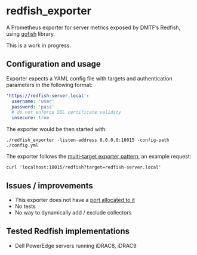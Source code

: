 # redfish_exporter
A Prometheus exporter for server metrics exposed by DMTF’s Redfish, using [gofish](https://github.com/stmcginnis/gofish) library.

This is a work in progress.

## Configuration and usage

Exporter expects a YAML config file with targets and authentication parameters in the following format:

```yaml
'https://redfish-server.local':
  username: 'user'
  password: 'pass'
  # do not enforce SSL certificate validity
  insecure: true
```

The exporter would be then started with:

```shell
./redfish_exporter -listen-address 0.0.0.0:10015 -config-path ./config.yml
```

The exporter follows the [multi-target exporter pattern](https://prometheus.io/docs/guides/multi-target-exporter), an example request:

```shell
curl 'localhost:10015/redfish?target=redfish-server.local'
```

## Issues / improvements

- This exporter does not have a [port allocated to it](https://github.com/prometheus/prometheus/wiki/Default-port-allocations)
- No tests
- No way to dynamically add / exclude collectors

## Tested Redfish implementations

- Dell PowerEdge servers running iDRAC8, iDRAC9
